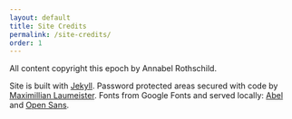 ```yaml
---
layout: default
title: Site Credits
permalink: /site-credits/
order: 1
---
```


All content copyright this epoch by Annabel Rothschild.

Site is built with [Jekyll](https://github.com/jekyll/jekyll).
Password protected areas secured with code by [Maximillian Laumeister](https://www.maxlaumeister.com).
Fonts from Google Fonts and served locally: [Abel](https://fonts.google.com/specimen/Abel) and [Open Sans](https://fonts.google.com/specimen/Open+Sans).

